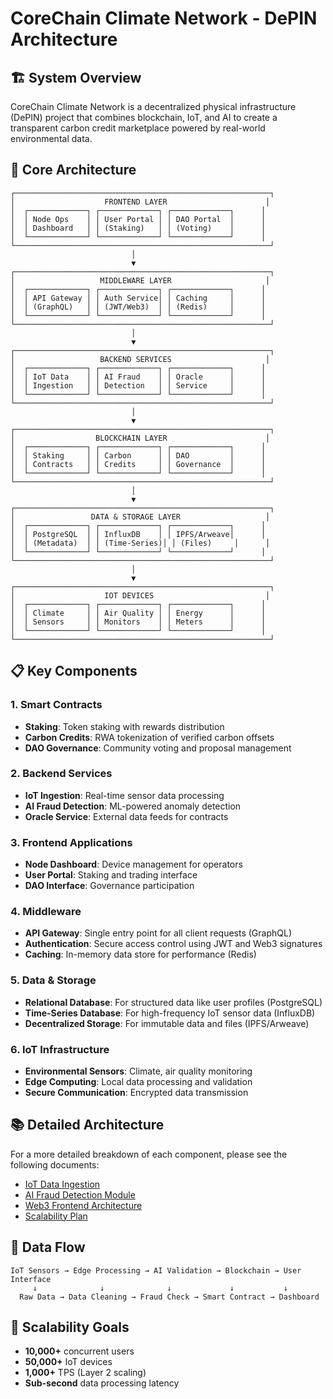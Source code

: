 # CoreChain Climate Network - DePIN Architecture

## 🏗️ System Overview

CoreChain Climate Network is a decentralized physical infrastructure (DePIN) project that combines blockchain, IoT, and AI to create a transparent carbon credit marketplace powered by real-world environmental data.

## 🎯 Core Architecture

```
┌─────────────────────────────────────────────────────────┐
│                    FRONTEND LAYER                      │
│  ┌─────────────┐ ┌─────────────┐ ┌─────────────┐      │
│  │ Node Ops    │ │ User Portal │ │ DAO Portal  │      │
│  │ Dashboard   │ │ (Staking)   │ │ (Voting)    │      │
│  └─────────────┘ └─────────────┘ └─────────────┘      │
└─────────────────────────────────────────────────────────┘
                           │
                           ▼
┌─────────────────────────────────────────────────────────┐
│                   MIDDLEWARE LAYER                     │
│  ┌─────────────┐ ┌─────────────┐ ┌─────────────┐      │
│  │ API Gateway │ │ Auth Service│ │ Caching     │      │
│  │ (GraphQL)   │ │ (JWT/Web3)  │ │ (Redis)     │      │
│  └─────────────┘ └─────────────┘ └─────────────┘      │
└─────────────────────────────────────────────────────────┘
                           │
                           ▼
┌─────────────────────────────────────────────────────────┐
│                   BACKEND SERVICES                     │
│  ┌─────────────┐ ┌─────────────┐ ┌─────────────┐      │
│  │ IoT Data    │ │ AI Fraud    │ │ Oracle      │      │
│  │ Ingestion   │ │ Detection   │ │ Service     │      │
│  └─────────────┘ └─────────────┘ └─────────────┘      │
└─────────────────────────────────────────────────────────┘
                           │
                           ▼
┌─────────────────────────────────────────────────────────┐
│                  BLOCKCHAIN LAYER                      │
│  ┌─────────────┐ ┌─────────────┐ ┌─────────────┐      │
│  │ Staking     │ │ Carbon      │ │ DAO         │      │
│  │ Contracts   │ │ Credits     │ │ Governance  │      │
│  └─────────────┘ └─────────────┘ └─────────────┘      │
└─────────────────────────────────────────────────────────┘
                           │
                           ▼
┌─────────────────────────────────────────────────────────┐
│                 DATA & STORAGE LAYER                   │
│  ┌─────────────┐ ┌─────────────┐ ┌─────────────┐      │
│  │ PostgreSQL  │ │ InfluxDB    │ │ IPFS/Arweave│      │
│  │ (Metadata)  │ │ (Time-Series)│ │ (Files)     │      │
│  └─────────────┘ └─────────────┘ └─────────────┘      │
└─────────────────────────────────────────────────────────┘
                           │
                           ▼
┌─────────────────────────────────────────────────────────┐
│                    IOT DEVICES                         │
│  ┌─────────────┐ ┌─────────────┐ ┌─────────────┐      │
│  │ Climate     │ │ Air Quality │ │ Energy      │      │
│  │ Sensors     │ │ Monitors    │ │ Meters      │      │
│  └─────────────┘ └─────────────┘ └─────────────┘      │
└─────────────────────────────────────────────────────────┘
```

## 📋 Key Components

### 1. **Smart Contracts**
- **Staking**: Token staking with rewards distribution
- **Carbon Credits**: RWA tokenization of verified carbon offsets
- **DAO Governance**: Community voting and proposal management

### 2. **Backend Services**
- **IoT Ingestion**: Real-time sensor data processing
- **AI Fraud Detection**: ML-powered anomaly detection
- **Oracle Service**: External data feeds for contracts

### 3. **Frontend Applications**
- **Node Dashboard**: Device management for operators
- **User Portal**: Staking and trading interface
- **DAO Interface**: Governance participation

### 4. **Middleware**
- **API Gateway**: Single entry point for all client requests (GraphQL)
- **Authentication**: Secure access control using JWT and Web3 signatures
- **Caching**: In-memory data store for performance (Redis)

### 5. **Data & Storage**
- **Relational Database**: For structured data like user profiles (PostgreSQL)
- **Time-Series Database**: For high-frequency IoT sensor data (InfluxDB)
- **Decentralized Storage**: For immutable data and files (IPFS/Arweave)

### 6. **IoT Infrastructure**
- **Environmental Sensors**: Climate, air quality monitoring
- **Edge Computing**: Local data processing and validation
- **Secure Communication**: Encrypted data transmission

## 📚 Detailed Architecture

For a more detailed breakdown of each component, please see the following documents:

- [IoT Data Ingestion](./docs/architecture/iot-data-ingestion.md)
- [AI Fraud Detection Module](./docs/architecture/ai-fraud-detection.md)
- [Web3 Frontend Architecture](./docs/architecture/web3-frontend.md)
- [Scalability Plan](./docs/architecture/scalability-plan.md)

## 🔄 Data Flow

```
IoT Sensors → Edge Processing → AI Validation → Blockchain → User Interface
     ↓              ↓              ↓             ↓           ↓
  Raw Data → Data Cleaning → Fraud Check → Smart Contract → Dashboard
```

## 🎯 Scalability Goals

- **10,000+** concurrent users
- **50,000+** IoT devices
- **1,000+** TPS (Layer 2 scaling)
- **Sub-second** data processing latency
